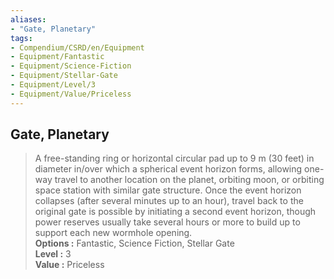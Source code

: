 ```yaml
---
aliases:
- "Gate, Planetary"
tags:
- Compendium/CSRD/en/Equipment
- Equipment/Fantastic
- Equipment/Science-Fiction
- Equipment/Stellar-Gate
- Equipment/Level/3
- Equipment/Value/Priceless
---
```


  
## Gate, Planetary  
  
>A free-standing ring or horizontal circular pad up to 9 m (30 feet) in diameter in/over which a spherical event horizon forms, allowing one-way travel to another location on the planet, orbiting moon, or orbiting space station with similar gate structure. Once the event horizon collapses (after several minutes up to an hour), travel back to the original gate is possible by initiating a second event horizon, though power reserves usually take several hours or more to build up to support each new wormhole opening.  
> **Options :** Fantastic, Science Fiction, Stellar Gate  
> **Level :** 3  
> **Value :** Priceless